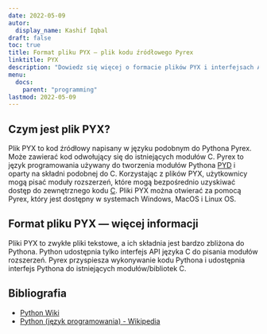 ```yaml
---
date: 2022-05-09
autor:
  display_name: Kashif Iqbal
draft: false
toc: true
title: Format pliku PYX — plik kodu źródłowego Pyrex
linktitle: PYX
description: "Dowiedz się więcej o formacie plików PYX i interfejsach API, które mogą tworzyć i otwierać pliki PYX."
menu:
  docs:
    parent: "programming"
lastmod: 2022-05-09
---
```


## Czym jest plik PYX?

Plik PYX to kod źródłowy napisany w języku podobnym do Pythona Pyrex. Może zawierać kod odwołujący się do istniejących modułów C. Pyrex to język programowania używany do tworzenia modułów Pythona [PYD](/pl/programming/pyd/) i oparty na składni podobnej do C. Korzystając z plików PYX, użytkownicy mogą pisać moduły rozszerzeń, które mogą bezpośrednio uzyskiwać dostęp do zewnętrznego kodu [C](/pl/programming/c/).
Pliki PYX można otwierać za pomocą Pyrex, który jest dostępny w systemach Windows, MacOS i Linux OS.

## Format pliku PYX — więcej informacji

Pliki PYX to zwykłe pliki tekstowe, a ich składnia jest bardzo zbliżona do Pythona. Python udostępnia tylko interfejs API języka C do pisania modułów rozszerzeń. Pyrex przyspiesza wykonywanie kodu Pythona i udostępnia interfejs Pythona do istniejących modułów/bibliotek C.

## Bibliografia

* [Python Wiki](https://wiki.python.org/moin/Pyrex)
* [Python (język programowania) - Wikipedia](https://en.wikipedia.org/wiki/Python_(programming_language))

